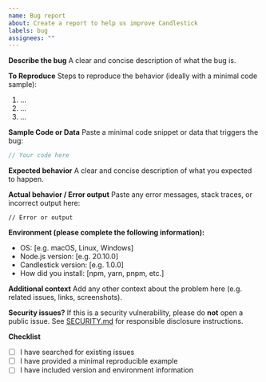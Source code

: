 ```yaml
---
name: Bug report
about: Create a report to help us improve Candlestick
labels: bug
assignees: ""
---
```


**Describe the bug**
A clear and concise description of what the bug is.

**To Reproduce**
Steps to reproduce the behavior (ideally with a minimal code sample):

1. ...
2. ...
3. ...

**Sample Code or Data**
Paste a minimal code snippet or data that triggers the bug:

```js
// Your code here
```

**Expected behavior**
A clear and concise description of what you expected to happen.

**Actual behavior / Error output**
Paste any error messages, stack traces, or incorrect output here:

```
// Error or output
```

**Environment (please complete the following information):**

- OS: [e.g. macOS, Linux, Windows]
- Node.js version: [e.g. 20.10.0]
- Candlestick version: [e.g. 1.0.0]
- How did you install: [npm, yarn, pnpm, etc.]

**Additional context**
Add any other context about the problem here (e.g. related issues, links, screenshots).

**Security issues?**
If this is a security vulnerability, please do **not** open a public issue. See [SECURITY.md](../../SECURITY.md) for responsible disclosure instructions.

**Checklist**

- [ ] I have searched for existing issues
- [ ] I have provided a minimal reproducible example
- [ ] I have included version and environment information
